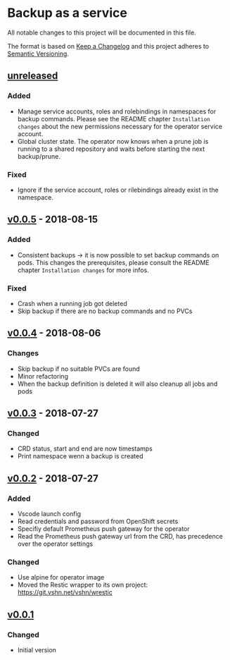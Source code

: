 # Backup as a service

All notable changes to this project will be documented in this file.

The format is based on [Keep a Changelog](http://keepachangelog.com/en/1.0.0/)
and this project adheres to [Semantic Versioning](http://semver.org/spec/v2.0.0.html).

## [unreleased]
### Added
- Manage service accounts, roles and rolebindings in namespaces for backup commands. Please see the README chapter `Installation changes` about the new permissions necessary for the operator service account.
- Global cluster state. The operator now knows when a prune job is running to a shared repository and waits before starting the next backup/prune.
### Fixed
- Ignore if the service account, roles or rilebindings already exist in the namespace.

## [v0.0.5] - 2018-08-15
### Added
- Consistent backups -> it is now possible to set backup commands on pods. This changes the prerequisites, please consult the README chapter `Installation changes` for more infos.
### Fixed
- Crash when a running job got deleted
- Skip backup if there are no backup commands and no PVCs

## [v0.0.4] - 2018-08-06
### Changes
- Skip backup if no suitable PVCs are found
- Minor refactoring
- When the backup definition is deleted it will also cleanup all jobs and pods

## [v0.0.3] - 2018-07-27
### Changed
- CRD status, start and end are now timestamps
- Print namespace wenn a backup is created

## [v0.0.2] - 2018-07-27
### Added
- Vscode launch config
- Read credentials and password from OpenShift secrets
- Specifiy default Prometheus push gateway for the operator
- Read the Prometheus push gateway url from the CRD, has precedence over the operator settings
### Changed
- Use alpine for operator image
- Moved the Restic wrapper to its own project: https://git.vshn.net/vshn/wrestic

## [v0.0.1]
### Changed
- Initial version

[unreleased]: https://git.vshn.net/vshn/baas/compare/v0.0.5...master
[v0.0.5]: https://git.vshn.net/vshn/baas/compare/v0.0.4...v0.0.5
[v0.0.4]: https://git.vshn.net/vshn/baas/compare/v0.0.3...v0.0.4
[v0.0.3]: https://git.vshn.net/vshn/baas/compare/v0.0.2...v0.0.3
[v0.0.2]: https://git.vshn.net/vshn/baas/compare/v0.0.1...v0.0.2
[v0.0.1]: https://git.vshn.net/vshn/baas/tree/v0.0.1
